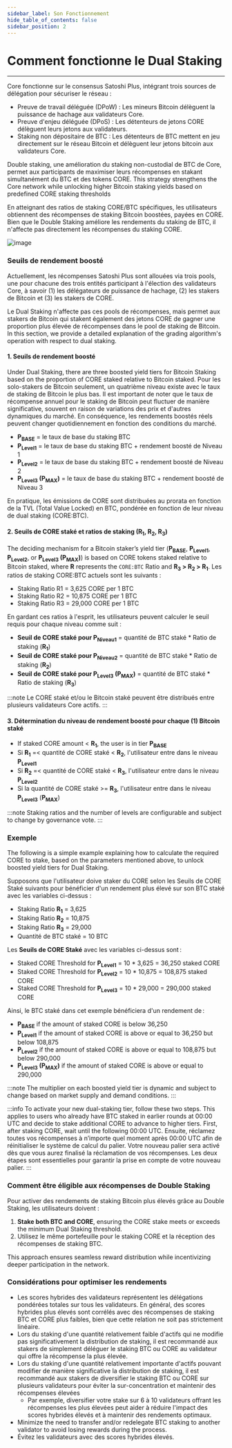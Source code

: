 ```yaml
---
sidebar_label: Son Fonctionnement
hide_table_of_contents: false
sidebar_position: 2
---
```


# Comment fonctionne le Dual Staking

---

Core fonctionne sur le consensus Satoshi Plus, intégrant trois sources de délégation pour sécuriser le réseau :

- Preuve de travail déléguée (DPoW) : Les mineurs Bitcoin délèguent la puissance de hachage aux validateurs Core.
- Preuve d'enjeu déléguée (DPoS) : Les détenteurs de jetons CORE délèguent leurs jetons aux validateurs.
- Staking non dépositaire de BTC : Les détenteurs de BTC mettent en jeu directement sur le réseau Bitcoin et délèguent leur jetons bitcoin aux validateurs Core.

Double staking, une amélioration du staking non-custodial de BTC de Core, permet aux participants de maximiser leurs récompenses en stakant simultanément du BTC et des tokens CORE. This strategy strengthens the Core network while unlocking higher Bitcoin staking yields based on predefined CORE staking thresholds

En atteignant des ratios de staking CORE/BTC spécifiques, les utilisateurs obtiennent des récompenses de staking Bitcoin boostées, payées en CORE. Bien que le Double Staking améliore les rendements du staking de BTC, il n'affecte pas directement les récompenses du staking CORE.

![image](../../static/img/dual-staking/dual-staking-tiers.png)

### Seuils de rendement boosté

Actuellement, les récompenses Satoshi Plus sont allouées via trois pools, une pour chacune des trois entités participant à l'élection des validateurs Core, à savoir (1) les délégateurs de puissance de hachage, (2) les stakers de Bitcoin et (3) les stakers de CORE.

Le Dual Staking n'affecte pas ces pools de récompenses, mais permet aux stakers de Bitcoin qui stakent également des jetons CORE de gagner une proportion plus élevée de récompenses dans le pool de staking de Bitcoin. In this section, we provide a detailed explanation of the grading algorithm's operation with respect to dual staking.

#### 1. **Seuils de rendement boosté**

Under Dual Staking, there are three boosted yield tiers for Bitcoin Staking based on the proportion of CORE staked relative to Bitcoin staked. Pour les solo-stakers de Bitcoin seulement, un quatrième niveau existe avec le taux de staking de Bitcoin le plus bas. Il est important de noter que le taux de récompense annuel pour le staking de Bitcoin peut fluctuer de manière significative, souvent en raison de variations des prix et d'autres dynamiques du marché. En conséquence, les rendements boostés réels peuvent changer quotidiennement en fonction des conditions du marché.

- **P<sub>BASE</sub>** \= le taux de base du staking BTC
- **P<sub>Level1</sub>** \= le taux de base du staking BTC \+ rendement boosté de Niveau 1
- **P<sub>Level2</sub>** \= le taux de base du staking BTC \+ rendement boosté de Niveau 2
- **P<sub>Level3</sub> (P<sub>MAX</sub>)** \= le taux de base du staking BTC \+ rendement boosté de Niveau 3

En pratique, les émissions de CORE sont distribuées au prorata en fonction de la TVL (Total Value Locked) en BTC, pondérée en fonction de leur niveau de dual staking (CORE:BTC).

#### 2. Seuils de CORE staké et ratios de staking (R<sub>1</sub>, R<sub>2</sub>, R<sub>3</sub>)

The deciding mechanism for a Bitcoin staker’s yield tier (**P<sub>BASE</sub>**, **P<sub>Level1</sub>**, **P<sub>Level2</sub>**, or **P<sub>Level3</sub> (P<sub>MAX</sub>)**) is based on CORE tokens staked relative to Bitcoin staked, where **R** represents the `CORE:BTC` Ratio and **R<sub>3</sub> \> R<sub>2</sub> \> R<sub>1</sub>**. Les ratios de staking CORE:BTC actuels sont les suivants :

- Staking Ratio R1 \= 3,625 CORE per 1 BTC
- Staking Ratio R2 \= 10,875 CORE per 1 BTC
- Staking Ratio R3 \= 29,000 CORE per 1 BTC

En gardant ces ratios à l'esprit, les utilisateurs peuvent calculer le seuil requis pour chaque niveau comme suit :

- **Seuil de CORE staké pour P<sub>Niveau1</sub>** \= quantité de BTC staké \* Ratio de staking (**R<sub>1</sub>**)
- **Seuil de CORE staké pour P<sub>Niveau2</sub>** \= quantité de BTC staké \* Ratio de staking (**R<sub>2</sub>**)
- **Seuil de CORE staké pour P<sub>Level3</sub> (P<sub>MAX</sub>)** \= quantité de BTC staké \* Ratio de staking (**R<sub>3</sub>**)

:::note
Le CORE staké et/ou le Bitcoin staké peuvent être distribués entre plusieurs validateurs Core actifs.
:::

#### 3. **Détermination du niveau de rendement boosté pour chaque (1) Bitcoin staké**

- If staked CORE amount \< **R<sub>1</sub>**, the user is in tier **P<sub>BASE</sub>**
- Si **R<sub>1</sub>** \=\< quantité de CORE staké \< **R<sub>2</sub>**, l'utilisateur entre dans le niveau **P<sub>Level1</sub>**
- Si **R<sub>2</sub>** \=\< quantité de CORE staké \< **R<sub>3</sub>**, l'utilisateur entre dans le niveau **P<sub>Level2</sub>**
- Si la quantité de CORE staké \>= **R<sub>3</sub>**, l'utilisateur entre dans le niveau **P<sub>Level3</sub>** (**P<sub>MAX</sub>**)

:::note
Staking ratios and the number of levels are configurable and subject to change by governance vote.
:::

### Exemple

The following is a simple example explaining how to calculate the required CORE to stake, based on the parameters mentioned above, to unlock boosted yield tiers for Dual Staking.

Supposons que l'utilisateur doive staker du CORE selon les Seuils de CORE Staké suivants pour bénéficier d'un rendement plus élevé sur son BTC staké avec les variables ci-dessus :

- Staking Ratio **R<sub>1</sub>** \= 3,625
- Staking Ratio **R<sub>2</sub>** \= 10,875
- Staking Ratio **R<sub>3</sub>** \= 29,000
- Quantité de BTC staké \= 10 BTC

Les **Seuils de CORE Staké** avec les variables ci-dessus sont :

- Staked CORE Threshold for **P<sub>Level1</sub>** \= 10 \* 3,625 \= 36,250 staked CORE
- Staked CORE Threshold for **P<sub>Level2</sub>** \= 10 \* 10,875 \= 108,875 staked CORE
- Staked CORE Threshold for **P<sub>Level3</sub>** \= 10 \* 29,000 \= 290,000 staked CORE

Ainsi, le BTC staké dans cet exemple bénéficiera d'un rendement de :

- **P<sub>BASE</sub>** if the amount of staked CORE is below 36,250
- **P<sub>Level1</sub>** if the amount of staked CORE is above or equal to 36,250 but below 108,875
- **P<sub>Level2</sub>** if the amount of staked CORE is above or equal to 108,875 but below 290,000
- **P<sub>Level3</sub> (P<sub>MAX</sub>)** if the amount of staked CORE is above or equal to 290,000

:::note
The multiplier on each boosted yield tier is dynamic and subject to change based on market supply and demand conditions.
:::

:::info
To activate your new dual-staking tier, follow these two steps. This applies to users who already have BTC staked in earlier rounds at 00:00 UTC and decide to stake additional CORE to advance to higher tiers. First, after staking CORE, wait until the following 00:00 UTC. Ensuite, réclamez toutes vos récompenses à n’importe quel moment après 00:00 UTC afin de réinitialiser le système de calcul du palier. Votre nouveau palier sera activé dès que vous aurez finalisé la réclamation de vos récompenses. Les deux étapes sont essentielles pour garantir la prise en compte de votre nouveau palier.
:::

### Comment être éligible aux récompenses de Double Staking

Pour activer des rendements de staking Bitcoin plus élevés grâce au Double Staking, les utilisateurs doivent :

1. **Stake both BTC and CORE**, ensuring the CORE stake meets or exceeds the minimum Dual Staking threshold.
2. Utilisez le même portefeuille pour le staking CORE et la réception des récompenses de staking BTC.

This approach ensures seamless reward distribution while incentivizing deeper participation in the network.

### Considérations pour optimiser les rendements

- Les scores hybrides des validateurs représentent les délégations pondérées totales sur tous les validateurs. En général, des scores hybrides plus élevés sont corrélés avec des récompenses de staking BTC et CORE plus faibles, bien que cette relation ne soit pas strictement linéaire.
- Lors du staking d'une quantité relativement faible d'actifs qui ne modifie pas significativement la distribution de staking, il est recommandé aux stakers de simplement déléguer le staking BTC ou CORE au validateur qui offre la récompense la plus élevée.
- Lors du staking d'une quantité relativement importante d'actifs pouvant modifier de manière significative la distribution de staking, il est recommandé aux stakers de diversifier le staking BTC ou CORE sur plusieurs validateurs pour éviter la sur-concentration et maintenir des récompenses élevées
  - Par exemple, diversifier votre stake sur 6 à 10 validateurs offrant les récompenses les plus élevées peut aider à réduire l'impact des scores hybrides élevés et à maintenir des rendements optimaux.
- Minimize the need to transfer and/or redelegate BTC staking to another validator to avoid losing rewards during the process.
- Évitez les validateurs avec des scores hybrides élevés.

